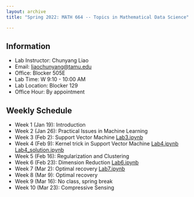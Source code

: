 ```yaml
---
layout: archive
title: "Spring 2022: MATH 664 -- Topics in Mathematical Data Science"

---
```


## Information ##

* Lab Instructor: Chunyang Liao <br/>
* Email: liaochunyang@tamu.edu <br/>
* Office: Blocker 505E <br/>
* Lab Time: W 9:10 - 10:00 AM <br/>
* Lab Location: Blocker 129 <br/>
* Office Hour: By appointment <br/>

## Weekly Schedule ##
* Week 1 (Jan 19): Introduction <br/>
* Week 2 (Jan 26): Practical Issues in Machine Learning <br/>
* Week 3 (Feb 2): Support Vector Machine [Lab3.ipynb](https://github.com/liaochunyang/liaochunyang.github.io/blob/gh-pages/_teaching/S2022_DS/Lab%203.ipynb)
* Week 4 (Feb 9): Kernel trick in Support Vector Machine  [Lab4.ipynb](https://github.com/liaochunyang/liaochunyang.github.io/blob/gh-pages/_teaching/S2022_DS/Lab%204.ipynb) [Lab4_solution.ipynb](https://github.com/liaochunyang/liaochunyang.github.io/blob/gh-pages/_teaching/S2022_DS/Lab%204%20Solution.ipynb)
* Week 5 (Feb 16): Regularization and Clustering
* Week 6 (Feb 23): Dimension Reduction [Lab6.ipynb](https://github.com/liaochunyang/liaochunyang.github.io/blob/gh-pages/_teaching/S2022_DS/Lab%206.ipynb)
* Week 7 (Mar 2): Optimal recovery [Lab7.ipynb](https://github.com/liaochunyang/liaochunyang.github.io/blob/gh-pages/_teaching/S2022_DS/Lab%207.ipynb)
* Week 8 (Mar 9): Optimal recovery
* Week 9 (Mar 16): No class, spring break
* Week 10 (Mar 23): Compressive Sensing
